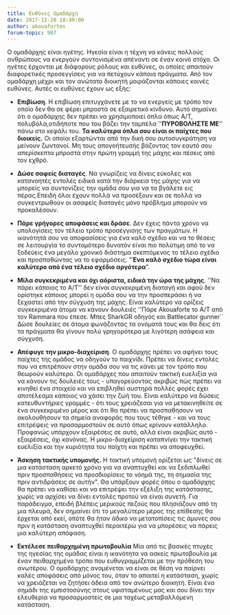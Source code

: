 ```yaml
---
title: Ευθύνες Ομαδάρχη
date: 2017-12-28 18:49:00
author: akouafortes
forum-topic: 987
---
```


Ο ομαδάρχης είναι ηγέτης.
Ηγεσία είναι η τέχνη να κάνεις πολλούς ανθρώπους να ενεργούν συντονισμένα απέναντι σε έναν κοινό στόχο.
Οι ηγέτες έρχονται με διάφορους ρόλους και ευθύνες, οι οποίες απαιτούν διαφορετικές προσεγγίσεις για να πετύχουν κάποια πράγματα.
Από τον ομαδάρχη μέχρι και τον ανώτατο διοικητή μοιράζονται κάποιες κοινές ευθύνες. Αυτές οι ευθύνες έχουν ως εξής:

* **Επιβίωση**.
Η επιβίωση επιτυγχάνετε με το να ενεργείς με τρόπο τον οποίο δεν θα σε φέρει μπροστά σε εξαιρετικό κίνδυνο. Αυτό σημαίνει ότι ο ομαδάρχης δεν πρέπει να χρησιμοποιεί όπλα όπως A/T, πολυβόλα,οτιδήποτε που του βάζει την ταμπέλα ''**ΠΥΡΟΒΟΛΗΣΤΕ ΜΕ**'' πάνω στο κεφάλι του. **Τα καλύτερα όπλα σου είναι οι παίχτες που διοικείς.** Οι οποίοι εξαρτώνται από την δική σου αυτοσυγκράτηση να μείνουν ζωντανοί.
Μη τους απογοήτευσής βάζοντας τον εαυτό σου απερίσκεπτα μπροστά στην πρώτη γραμμή της μάχης και πέσεις από τον εχθρό.

* **Δώσε σαφείς διαταγές**.
Να γνωρίζεις να δίνεις εύκολες και κατανοητές εντολές ειδικά κατά την διάρκεια της μάχης για να μπορείς να συντονίζεις την ομάδα σου για να τα βγάλετε εις πέρας.Επειδή όλοι έχουν πολλά να προσέξουν και σε πολλά να συγκεντρωθούν οι ασαφείς διαταγές μόνο πρόβλημα μπορούν να προκαλέσουν.

* **Πάρε γρήγορες αποφάσεις και δράσε**.
Δεν έχεις πάντα χρόνο να υπολογίσεις τον τέλειο τρόπο προσέγγισης των πραγμάτων. Η ικανότητά σου να αποφασίσεις για ένα καλό σχέδιο και να το θέσεις σε λειτουργία το συντομότερο δυνατόν είναι πιο πολύτιμη από το να ξοδεύεις ένα μεγάλο χρονικό διάστημα σκεπτόμενος το τέλειο σχέδιο και προσπαθώντας να το εφαρμόσεις. "**Ένα καλό σχέδιο τώρα είναι καλύτερο από ένα τέλειο σχέδιο αργότερα**".

* **Μίλα συγκεκριμένα και όχι αόριστα, ειδικά την ώρα της μάχης**.
''Να πάρει κάποιος το A/T'' δεν είναι συγκεκριμένη διαταγή και αφού δεν ορίστηκε κάποιος μπορεί η ομάδα σου να την προσπεράσει ή να ξεχαστεί από την σύγχυση της μάχης. Είναι καλύτερο να ορίζεις συγκεκριμένα άτομα να κάνουν δουλειές ''Πάρε Akouaforte το Α/Τ από τον Rammara που έπεσε. Μπες SharkGR οδηγός και Battlecator gunner΄΄ Δώσε δουλείες σε άτομα φωνάζοντας τα ονόματά τους και θα δεις ότι τα πράγματα θα γίνουν πολύ γρηγορότερα με λιγότερη ασάφεια και σύγχυση.

* **Απέφυγε την μικρο-διαχείριση**.
Ο ομαδάρχης πρέπει να αφήνει τους παίχτες της ομάδος να οδηγούν το παιχνίδι. Πρέπει να δίνεις εντολές που να επιτρέπουν στην ομάδα σου να τις κάνει με τον τρόπο που θεωρούν καλύτερο. Οι ομαδάρχες που απαιτούν τακτική ευελιξία για να κάνουν τις δουλειές τους - υπαγορεύοντας ακριβώς πώς πρέπει να κινηθεί ένα στοιχείο και να επιβληθεί αυστηρά πολλές φορές έχει αποτέλεσμα κάποιος να χάσει την ζωή του. Είναι καλύτερο να δώσεις κατευθυντήριες γραμμές - ότι τους χρειάζεσαι για να μετακινηθείτε σε ένα συγκεκριμένο μέρος και ότι θα πρέπει να προσπαθήσουν να ακολουθήσουν τα σημεία αναφοράς που τους τέθηκε - και να τους επιτρέψεις να προσαρμοστούν σε αυτό όπως κρίνουν κατάλληλο. Προφανώς υπάρχουν εξαιρέσεις σε αυτό, αλλά είναι ακριβώς αυτό - εξαιρέσεις, όχι κανόνας. Η μικρο-διαχείριση καταπνίγει την τακτική ευελιξία και την κυριότητα του παίχτη και πρέπει να αποφευχθεί.

* **Άσκηση τακτικής υπομονής.**
Η τακτική υπομονή ορίζεται ως "δίνεις σε μια κατάσταση αρκετό χρόνο για να αναπτυχθεί και να ξεδιπλωθεί πριν προσπαθήσεις να προσδιορίσεις το νόημά της, τη σημασία της πριν αντιδράσεις σε αυτήν". Θα υπάρξουν φορές όπου ο ομαδάρχης θα πρέπει να καθίσει και να επιτρέψει την εξέλιξη της κατάστασης, χωρίς να αρχίσει να δίνει εντολές προτού να είναι συνετή. Για παράδειγμα, επειδή βλέπεις μερικούς πεζούς που πλησιάζουν από τη μια πλευρά, δεν σημαίνει ότι το μεγαλύτερο μέρος της επίθεσης θα έρχεται από εκεί, οπότε θα ήταν άδικο να μετατοπίσεις τις άμυνες σου πριν η κατάσταση αναπτυχθεί περαιτέρω για να μπορέσεις να πάρεις μια καλύτερη απόφαση.

* **Εκτέλεσε πειθαρχημένη πρωτοβουλία**
Μία από τις βασικές πτυχές της ηγεσίας της ομάδας είναι η ικανότητα να ασκείς πρωτοβουλία με έναν πειθαρχημένο τρόπο που ευθυγραμμίζεται με την πρόθεση του ανωτέρου. Ο ομαδάρχης αναμένεται να είναι σε θέση να παίρνει καλές αποφάσεις από μόνος του, όταν το απαιτεί η κατάσταση, χωρίς να χρειάζεται να ζητήσει άδεια από τον ανώτερο διοικητή. Είναι ένα σημάδι της εμπιστοσύνης στους υφισταμένους μας και σου δίνει την ελευθερία να προσαρμοστείς σε μια ταχέως μεταβαλλόμενη κατάσταση.
